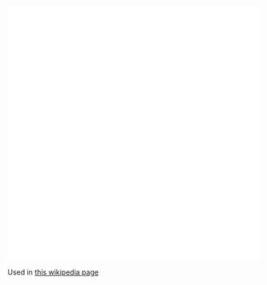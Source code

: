 ![The vector graphic](2-vectorized.svg)

Used in [this wikipedia page](https://en.wikipedia.org/wiki/AIM-9_Sidewinder)
